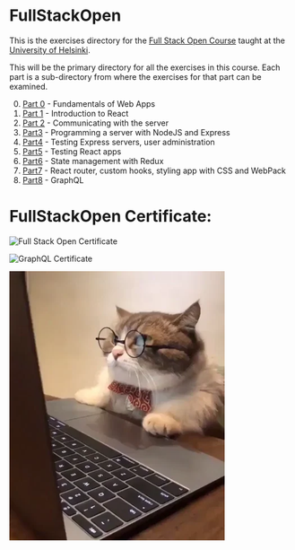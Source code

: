 # FullStackOpen

This is the exercises directory for the [Full Stack Open Course](https://fullstackopen.com/en/) taught at the [University of Helsinki](https://www.helsinki.fi/en).

This will be the primary directory for all the exercises in this course. Each part is a sub-directory from where the exercises for that part can be examined.

0. [Part 0](/Part0/) - Fundamentals of Web Apps
1. [Part 1](/Part1/) - Introduction to React
2. [Part 2](/Part2/) - Communicating with the server
3. [Part3](/Part3/) - Programming a server with NodeJS and Express
4. [Part4](/Part4/) - Testing Express servers, user administration
5. [Part5](/Part5/) - Testing React apps
6. [Part6](/Part6/) - State management with Redux
7. [Part7](/Part7/) - React router, custom hooks, styling app with CSS and WebPack
8. [Part8](/Part8/) - GraphQL

# FullStackOpen Certificate:

![Full Stack Open Certificate](https://studies.cs.helsinki.fi/stats/api/certificate/fullstackopen/en/1ede2952f56307f430711c1288459c07)

![GraphQL Certificate ](https://studies.cs.helsinki.fi/stats/api/certificate/fs-graphql/en/70fd41bdceaf2e9218ef2b297ba3e050)

![Cat reading away calmly](/media/cat.gif)
